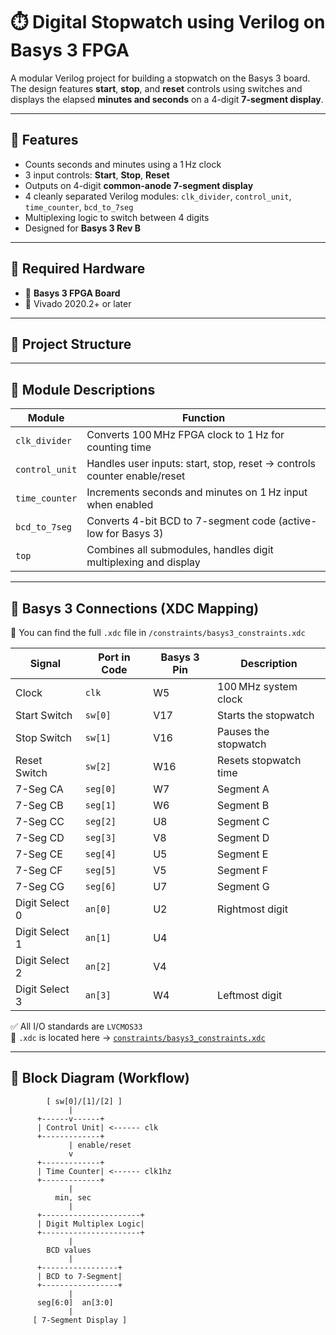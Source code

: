 # ⏱️ Digital Stopwatch using Verilog on Basys 3 FPGA

A modular Verilog project for building a stopwatch on the Basys 3 board. The design features **start**, **stop**, and **reset** controls using switches and displays the elapsed **minutes and seconds** on a 4-digit **7-segment display**.

---

## 📌 Features

- Counts seconds and minutes using a 1 Hz clock
- 3 input controls: **Start**, **Stop**, **Reset**
- Outputs on 4-digit **common-anode 7-segment display**
- 4 cleanly separated Verilog modules: `clk_divider`, `control_unit`, `time_counter`, `bcd_to_7seg`
- Multiplexing logic to switch between 4 digits
- Designed for **Basys 3 Rev B**

---

## 🔧 Required Hardware

- 🧠 **Basys 3 FPGA Board**
- 🧵 Vivado 2020.2+ or later

---

## 📂 Project Structure


---

## 📁 Module Descriptions

| Module         | Function                                                                 |
|----------------|--------------------------------------------------------------------------|
| `clk_divider`  | Converts 100 MHz FPGA clock to 1 Hz for counting time                    |
| `control_unit` | Handles user inputs: start, stop, reset → controls counter enable/reset |
| `time_counter` | Increments seconds and minutes on 1 Hz input when enabled               |
| `bcd_to_7seg`  | Converts 4-bit BCD to 7-segment code (active-low for Basys 3)           |
| `top`          | Combines all submodules, handles digit multiplexing and display         |

---

## 📌 Basys 3 Connections (XDC Mapping)

🧾 You can find the full `.xdc` file in `/constraints/basys3_constraints.xdc`

| **Signal**     | **Port in Code** | **Basys 3 Pin** | **Description**       |
|----------------|------------------|------------------|------------------------|
| Clock          | `clk`            | W5               | 100 MHz system clock   |
| Start Switch   | `sw[0]`          | V17              | Starts the stopwatch   |
| Stop Switch    | `sw[1]`          | V16              | Pauses the stopwatch   |
| Reset Switch   | `sw[2]`          | W16              | Resets stopwatch time  |
| 7-Seg CA       | `seg[0]`         | W7               | Segment A              |
| 7-Seg CB       | `seg[1]`         | W6               | Segment B              |
| 7-Seg CC       | `seg[2]`         | U8               | Segment C              |
| 7-Seg CD       | `seg[3]`         | V8               | Segment D              |
| 7-Seg CE       | `seg[4]`         | U5               | Segment E              |
| 7-Seg CF       | `seg[5]`         | V5               | Segment F              |
| 7-Seg CG       | `seg[6]`         | U7               | Segment G              |
| Digit Select 0 | `an[0]`          | U2               | Rightmost digit        |
| Digit Select 1 | `an[1]`          | U4               |                        |
| Digit Select 2 | `an[2]`          | V4               |                        |
| Digit Select 3 | `an[3]`          | W4               | Leftmost digit         |

✅ All I/O standards are `LVCMOS33`  
📁 `.xdc` is located here → [`constraints/basys3_constraints.xdc`](./constraints/basys3_constraints.xdc)

---

## 🧠 Block Diagram (Workflow)

```text
        [ sw[0]/[1]/[2] ]
             |
      +------v------+
      | Control Unit| <------ clk
      +-------------+
             | enable/reset
             v
      +-------------+
      | Time Counter| <------ clk1hz
      +-------------+
             |
          min, sec
             |
      +----------------------+
      | Digit Multiplex Logic|
      +----------------------+
             |
        BCD values
             |
      +-----------------+
      | BCD to 7-Segment|
      +-----------------+
             |
      seg[6:0]  an[3:0]
             |
     [ 7-Segment Display ]
